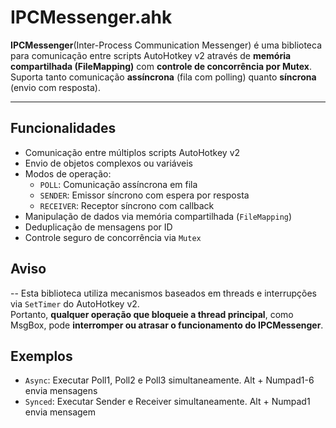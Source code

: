 # IPCMessenger.ahk

**IPCMessenger**(Inter-Process Communication Messenger) é uma biblioteca para comunicação entre scripts AutoHotkey v2 através de **memória compartilhada (FileMapping)** com **controle de concorrência por Mutex**. Suporta tanto comunicação **assíncrona** (fila com polling) quanto **síncrona** (envio com resposta).

---

##  Funcionalidades

- Comunicação entre múltiplos scripts AutoHotkey v2
- Envio de objetos complexos ou variáveis
- Modos de operação:
  - `POLL`: Comunicação assíncrona em fila
  - `SENDER`: Emissor síncrono com espera por resposta
  - `RECEIVER`: Receptor síncrono com callback
- Manipulação de dados via memória compartilhada (`FileMapping`)
- Deduplicação de mensagens por ID
- Controle seguro de concorrência via `Mutex`

## Aviso
-- Esta biblioteca utiliza mecanismos baseados em threads e interrupções via `SetTimer` do AutoHotkey v2.  
Portanto, **qualquer operação que bloqueie a thread principal**, como MsgBox, pode **interromper ou atrasar o funcionamento do IPCMessenger**.

## Exemplos
- `Async`: Executar Poll1, Poll2 e Poll3 simultaneamente. Alt + Numpad1-6 envia mensagens
- `Synced`: Executar Sender e Receiver simultaneamente. Alt + Numpad1 envia mensagem